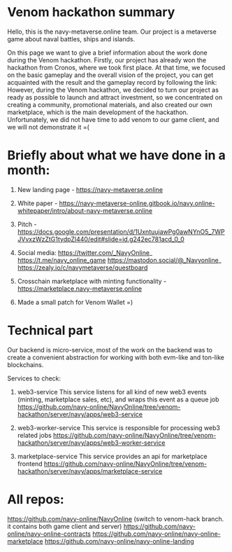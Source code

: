 # Venom hackathon summary

Hello, this is the navy-metaverse.online team.
Our project is a metaverse game about naval battles, ships and islands.

On this page we want to give a brief information about the work done during the Venom hackathon.
Firstly, our project has already won the hackathon from Cronos, where we took first place. At that time, we focused on the basic gameplay and the overall vision of the project, you can get acquainted with the result and the gameplay record by following the link:
However, during the Venom hackathon, we decided to turn our project as ready as possible to launch and attract investment, so we concentrated on creating a community, promotional materials, and also created our own marketplace, which is the main development of the hackathon. Unfortunately, we did not have time to add venom to our game client, and we will not demonstrate it =(

# Briefly about what we have done in a month:

1) New landing page - https://navy-metaverse.online

2) White paper - https://navy-metaverse-online.gitbook.io/navy.online-whitepaper/intro/about-navy-metaverse.online

3) Pitch - https://docs.google.com/presentation/d/1UxntuujawPg0awNYnO5_7WPJVvxzWzZtG1tydpZl440/edit#slide=id.g242ec781acd_0_0

4) Social media:
https://twitter.com/_NavyOnline_
https://t.me/navy_online_game
https://mastodon.social/@_Navyonline_
https://zealy.io/c/navymetaverse/questboard

5) Crosschain marketplace with minting functionality -
https://marketplace.navy-metaverse.online

6) Made a small patch for Venom Wallet =)

# Technical part

Our backend is micro-service, most of the work on the backend was to create a convenient abstraction for working with both evm-like and ton-like blockchains.

Services to check:

1) web3-service
This service listens for all kind of new web3 events (minting, marketplace sales, etc), and wraps this event as a queue job
https://github.com/navy-online/NavyOnline/tree/venom-hackathon/server/navy/apps/web3-service

2) web3-worker-service
This service is responsible for processing web3 related jobs 
https://github.com/navy-online/NavyOnline/tree/venom-hackathon/server/navy/apps/web3-worker-service

3) marketplace-service
This service provides an api for marketplace frontend
https://github.com/navy-online/NavyOnline/tree/venom-hackathon/server/navy/apps/marketplace-service

# All repos:

https://github.com/navy-online/NavyOnline (switch to venom-hack branch. it contains both game client and server)
https://github.com/navy-online/navy-online-contracts
https://github.com/navy-online/navy-online-marketplace
https://github.com/navy-online/navy-online-landing

